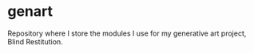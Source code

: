 # genart

Repository where I store the modules I use for my generative art project, Blind Restitution.
